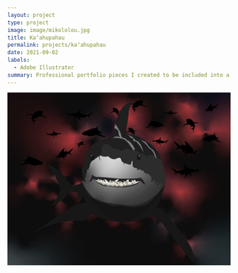 ```yaml
---
layout: project
type: project
image: image/mikololou.jpg
title: Kaʻahupahau
permalink: projects/kaʻahupahau
date: 2021-09-02
labels:
  - Adobe Illustrator
summary: Professional portfolio pieces I created to be included into a video project for the Hawaiʻi Papa O Ke Ao Webinar Cultural Series.
---
```


<img class="ui medium right floated rounded image" src="../images/mikololou.jpg">





